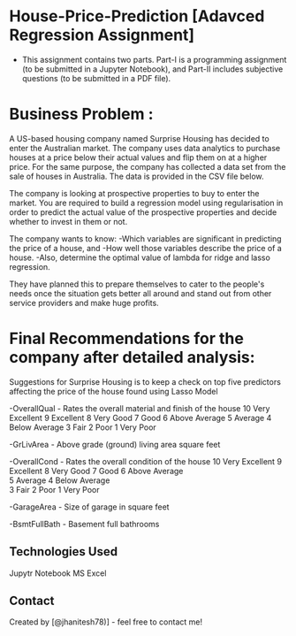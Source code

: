 # House-Price-Prediction [Adavced Regression Assignment]
- This assignment contains two parts. 
Part-I is a programming assignment (to be submitted in a Jupyter Notebook), and 
Part-II includes subjective questions (to be submitted in a PDF file). 


# Business Problem :
A US-based housing company named Surprise Housing has decided to enter the Australian market. The company uses data analytics to purchase houses at a price below their actual values and flip them on at a higher price. For the same purpose, the company has collected a data set from the sale of houses in Australia. The data is provided in the CSV file below.

The company is looking at prospective properties to buy to enter the market. You are required to build a regression model using regularisation in order to predict the actual value of the prospective properties and decide whether to invest in them or not.

The company wants to know:
-Which variables are significant in predicting the price of a house, and
-How well those variables describe the price of a house.
-Also, determine the optimal value of lambda for ridge and lasso regression.

They have planned this to prepare themselves to cater to the people's needs once the situation gets better all around and stand out from other service providers and make huge profits.

# Final Recommendations for the company after detailed analysis:
Suggestions for Surprise Housing is to keep a check on top five predictors affecting the price of the house found using Lasso Model

-OverallQual - Rates the overall material and finish of the house
  10	Very Excellent
   9	Excellent
   8	Very Good
   7	Good
   6	Above Average
   5	Average
   4	Below Average
   3	Fair
   2	Poor
   1	Very Poor
   
-GrLivArea - Above grade (ground) living area square feet

-OverallCond - Rates the overall condition of the house
  10	Very Excellent
   9	Excellent
   8	Very Good
   7	Good
   6	Above Average	
   5	Average
   4	Below Average	
   3	Fair
   2	Poor
   1	Very Poor
   
-GarageArea - Size of garage in square feet

-BsmtFullBath - Basement full bathrooms

## Technologies Used
Jupytr Notebook
MS Excel



## Contact
Created by [@jhanitesh78)] - feel free to contact me!

